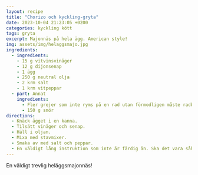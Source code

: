 ```yaml
---
layout: recipe
title: "Chorizo och kyckling-gryta"
date: 2023-10-04 21:23:05 +0200
categories: kyckling kött
tags: gryta
excerpt: Majonnäs på hela ägg. American style!
img: assets/img/helaggsmajo.jpg
ingredients:
  - ingredients:
    - 15 g vitvinsvinäger
    - 12 g dijonsenap
    - 1 ägg
    - 250 g neutral olja
    - 2 krm salt
    - 1 krm vitpeppar
  - part: Annat
    ingredients:
      - Fler grejer som inte ryms på en rad utan förmodligen måste radbrytas för att det ska få plats.
      - 150 g smör
directions:
  - Knäck ägget i en kanna.
  - Tilsätt vinäger och senap.
  - Häll i oljan.
  - Mixa med stavmixer.
  - Smaka av med salt och peppar.
  - En väldigt lång instruktion som inte är färdig än. Ska det vara såhär? Kanske bättre aatt ha en lista? Jag är inte färdig än, måste skriva lite mer.
---
```


En väldigt trevlig heläggsmajonnäs!

